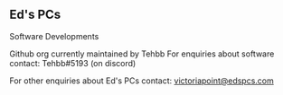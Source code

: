 ## Ed's PCs
Software Developments

Github org currently maintained by Tehbb
For enquiries about software contact:
Tehbb#5193 (on discord)

For other enquiries about Ed's PCs contact:
victoriapoint@edspcs.com
